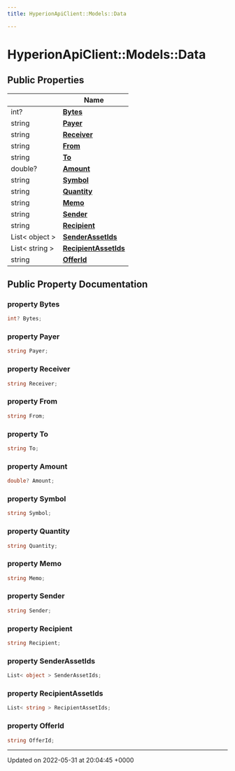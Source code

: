 ```yaml
---
title: HyperionApiClient::Models::Data

---
```


# HyperionApiClient::Models::Data





## Public Properties

|                | Name           |
| -------------- | -------------- |
| int? | **[Bytes](/Classes/class_hyperion_api_client_1_1_models_1_1_data.md#property-bytes)**  |
| string | **[Payer](/Classes/class_hyperion_api_client_1_1_models_1_1_data.md#property-payer)**  |
| string | **[Receiver](/Classes/class_hyperion_api_client_1_1_models_1_1_data.md#property-receiver)**  |
| string | **[From](/Classes/class_hyperion_api_client_1_1_models_1_1_data.md#property-from)**  |
| string | **[To](/Classes/class_hyperion_api_client_1_1_models_1_1_data.md#property-to)**  |
| double? | **[Amount](/Classes/class_hyperion_api_client_1_1_models_1_1_data.md#property-amount)**  |
| string | **[Symbol](/Classes/class_hyperion_api_client_1_1_models_1_1_data.md#property-symbol)**  |
| string | **[Quantity](/Classes/class_hyperion_api_client_1_1_models_1_1_data.md#property-quantity)**  |
| string | **[Memo](/Classes/class_hyperion_api_client_1_1_models_1_1_data.md#property-memo)**  |
| string | **[Sender](/Classes/class_hyperion_api_client_1_1_models_1_1_data.md#property-sender)**  |
| string | **[Recipient](/Classes/class_hyperion_api_client_1_1_models_1_1_data.md#property-recipient)**  |
| List< object > | **[SenderAssetIds](/Classes/class_hyperion_api_client_1_1_models_1_1_data.md#property-senderassetids)**  |
| List< string > | **[RecipientAssetIds](/Classes/class_hyperion_api_client_1_1_models_1_1_data.md#property-recipientassetids)**  |
| string | **[OfferId](/Classes/class_hyperion_api_client_1_1_models_1_1_data.md#property-offerid)**  |

## Public Property Documentation

### property Bytes

```csharp
int? Bytes;
```


### property Payer

```csharp
string Payer;
```


### property Receiver

```csharp
string Receiver;
```


### property From

```csharp
string From;
```


### property To

```csharp
string To;
```


### property Amount

```csharp
double? Amount;
```


### property Symbol

```csharp
string Symbol;
```


### property Quantity

```csharp
string Quantity;
```


### property Memo

```csharp
string Memo;
```


### property Sender

```csharp
string Sender;
```


### property Recipient

```csharp
string Recipient;
```


### property SenderAssetIds

```csharp
List< object > SenderAssetIds;
```


### property RecipientAssetIds

```csharp
List< string > RecipientAssetIds;
```


### property OfferId

```csharp
string OfferId;
```


-------------------------------

Updated on 2022-05-31 at 20:04:45 +0000